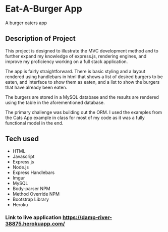 # Eat-A-Burger App
A burger eaters app

## Description of Project

This project is designed to illustrate the MVC development method and to further expand my knowledge of express.js, rendering engines, and improve my proficiency working on a full stack application. 

The app is fairly straightforward. There is basic styling and a layout rendered using handlebars in html that shows a list of desired burgers to be eaten, and interface to show them as eaten, and a list to show the burgers that have already been eaten. 

The burgers are stored in a MySQL database and the results are rendered using the table in the aforementioned database. 

The primary challenge was building out the ORM. I used the examples from the Cats App example in class for most of my code as it was a fully functional model in the end. 

## Tech used

* HTML
* Javascript
* Express.js
* Node.js
* Express Handlebars
* Imgur
* MySQL
* Body-parser NPM
* Method Override NPM
* Bootstrap Library
* Heroku

### Link to live application https://damp-river-38875.herokuapp.com/